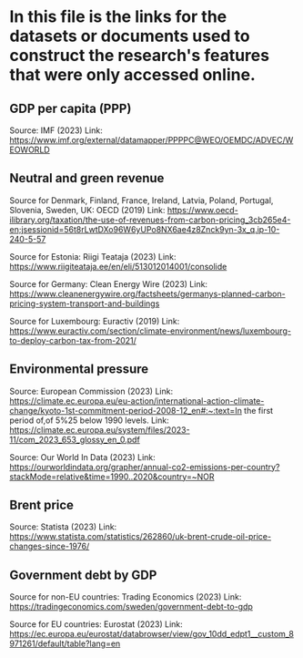 # In this file is the links for the datasets or documents used to construct the research's features that were only accessed online.

## GDP per capita (PPP)
Source: IMF (2023)
Link: https://www.imf.org/external/datamapper/PPPPC@WEO/OEMDC/ADVEC/WEOWORLD

## Neutral and green revenue
Source for Denmark, Finland, France, Ireland, Latvia, Poland, Portugal, Slovenia, Sweden, UK: OECD (2019)
Link: https://www.oecd-ilibrary.org/taxation/the-use-of-revenues-from-carbon-pricing_3cb265e4-en;jsessionid=56t8rLwtDXo96W6yUPo8NX6ae4z8Znck9yn-3x_q.ip-10-240-5-57

Source for Estonia: Riigi Teataja (2023)
Link: https://www.riigiteataja.ee/en/eli/513012014001/consolide

Source for Germany: Clean Energy Wire (2023)
Link: https://www.cleanenergywire.org/factsheets/germanys-planned-carbon-pricing-system-transport-and-buildings

Source for Luxembourg: Euractiv (2019)
Link: https://www.euractiv.com/section/climate-environment/news/luxembourg-to-deploy-carbon-tax-from-2021/

## Environmental pressure
Source: European Commission (2023)
Link: https://climate.ec.europa.eu/eu-action/international-action-climate-change/kyoto-1st-commitment-period-2008-12_en#:~:text=In the first period of,of 5%25 below 1990 levels.
Link: https://climate.ec.europa.eu/system/files/2023-11/com_2023_653_glossy_en_0.pdf

Source: Our World In Data (2023)
Link: https://ourworldindata.org/grapher/annual-co2-emissions-per-country?stackMode=relative&time=1990..2020&country=~NOR

## Brent price
Source: Statista (2023)
Link: https://www.statista.com/statistics/262860/uk-brent-crude-oil-price-changes-since-1976/

## Government debt by GDP
Source for non-EU countries: Trading Economics (2023)
Link: https://tradingeconomics.com/sweden/government-debt-to-gdp

Source for EU countries: Eurostat (2023)
Link: https://ec.europa.eu/eurostat/databrowser/view/gov_10dd_edpt1__custom_8971261/default/table?lang=en
